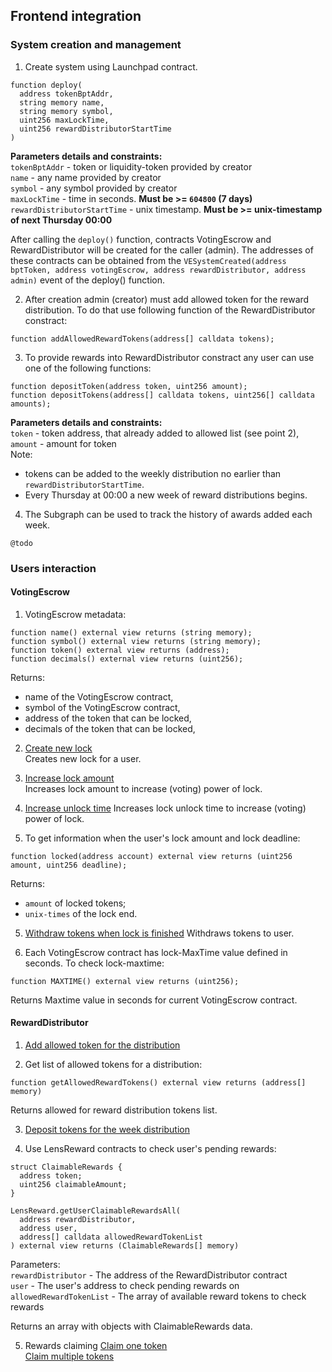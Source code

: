 ## Frontend integration

### System creation and management
1) Create system using Launchpad contract.
```
function deploy(
  address tokenBptAddr,
  string memory name,
  string memory symbol,
  uint256 maxLockTime,
  uint256 rewardDistributorStartTime
)
```
**Parameters details and constraints:**  
`tokenBptAddr` - token or liquidity-token provided by creator  
`name` - any name provided by creator  
`symbol` - any symbol provided by creator  
`maxLockTime` - time in seconds. **Must be >= `604800` (7 days)**  
`rewardDistributorStartTime` - unix timestamp. **Must be >= unix-timestamp of next Thursday 00:00**  

After calling the `deploy()` function, contracts VotingEscrow and RewardDistributor will be created for the caller (admin). The addresses of these contracts can be obtained from the `VESystemCreated(address bptToken, address votingEscrow, address rewardDistributor, address admin)` event of the deploy() function. 

2) After creation admin (creator) must add allowed token for the reward distribution.
To do that use following function of the RewardDistributor constract:  
```
function addAllowedRewardTokens(address[] calldata tokens);
```

3) To provide rewards into RewardDistributor constract any user can use one of the following functions:  
```
function depositToken(address token, uint256 amount);  
function depositTokens(address[] calldata tokens, uint256[] calldata amounts);  
```  
**Parameters details and constraints:**  
`token` - token address, that already added to allowed list (see point 2),
`amount` - amount for token  
Note: 
  - tokens can be added to the weekly distribution no earlier than `rewardDistributorStartTime`.
  - Every Thursday at 00:00 a new week of reward distributions begins.

4) The Subgraph can be used to track the history of awards added each week. 
```
@todo
```



### Users interaction

#### VotingEscrow  

1) VotingEscrow metadata:
```
function name() external view returns (string memory);
function symbol() external view returns (string memory);
function token() external view returns (address);
function decimals() external view returns (uint256);
```
Returns:
- name of the VotingEscrow contract,  
- symbol of the VotingEscrow contract,  
- address of the token that can be locked,  
- decimals of the token that can be locked,  

2) [Create new lock](../2_VotingEscrow.md/#create_lock)  
Creates new lock for a user.  

3) [Increase lock amount](../2_VotingEscrow.md/#increase_amount)  
Increases lock amount to increase (voting) power of lock.  

4) [Increase unlock time](../2_VotingEscrow.md/#increase_unlock_time)
Increases lock unlock time to increase (voting) power of lock.  

5) To get information when the user's lock amount and lock deadline:   
```
function locked(address account) external view returns (uint256 amount, uint256 deadline);  
```
Returns:  
- `amount` of locked tokens;  
- `unix-times` of the lock end.  

5) [Withdraw tokens when lock is finished](../2_VotingEscrow.md/#withdraw)
Withdraws tokens to user.  

6) Each VotingEscrow contract has lock-MaxTime value defined in seconds. To check lock-maxtime:  
```
function MAXTIME() external view returns (uint256);
```  
Returns Maxtime value in seconds for current VotingEscrow contract.




#### RewardDistributor
1) [Add allowed token for the distribution](../3_RewardDistributor.md/#addallowedrewardtokens)  

2) Get list of allowed tokens for a distribution:  
```
function getAllowedRewardTokens() external view returns (address[] memory)
```  
Returns allowed for reward distribution tokens list.  


3) [Deposit tokens for the week distribution](../3_RewardDistributor.md/#deposittoken)  

4) Use LensReward contracts to check user's pending rewards:  
```
struct ClaimableRewards {
  address token;
  uint256 claimableAmount;
}

LensReward.getUserClaimableRewardsAll(
  address rewardDistributor,
  address user,
  address[] calldata allowedRewardTokenList
) external view returns (ClaimableRewards[] memory)
```
Parameters:  
`rewardDistributor` - The address of the RewardDistributor contract  
`user` - The user's address to check pending rewards on  
`allowedRewardTokenList` - The array of available reward tokens to check rewards  

Returns an array with objects with ClaimableRewards data.  

5) Rewards claiming
[Claim one token](../3_RewardDistributor.md/#claimtoken)  
[Claim multiple tokens](../3_RewardDistributor.md/#claimtokens)  

